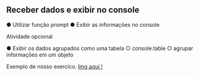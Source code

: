 ## Receber dados e exibir no console
<p align="center">

● Utilizar função prompt
● Exibir as informações no console
</p>

<p alingn="center">Atividade opcional

● Exibir os dados agrupados como uma tabela
○ console.table
○ agrupar informações em um objeto
</p>

Exemplo de nosso exercíco.
<a href="https://prnt.sc/ieSAxCkTZPLt" target>Img aqui !</a>




